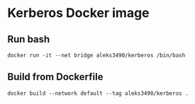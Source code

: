 # Kerberos Docker image

## Run bash
`docker run -it --net bridge aleks3490/kerberos /bin/bash`

## Build from Dockerfile
`docker build --network default --tag aleks3490/kerberos .`
